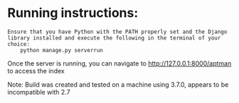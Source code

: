 # Running instructions:
    Ensure that you have Python with the PATH properly set and the Django library installed and execute the following in the terminal of your choice:
        python manage.py serverrun

Once the server is running, you can navigate to http://127.0.0.1:8000/aptman to access the index

Note: Build was created and tested on a machine using 3.7.0, appears to be incompatible with 2.7